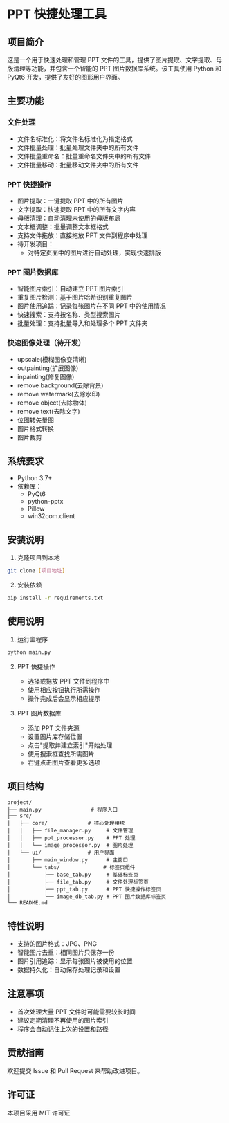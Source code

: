 # PPT 快捷处理工具

## 项目简介
这是一个用于快速处理和管理 PPT 文件的工具，提供了图片提取、文字提取、母版清理等功能，并包含一个智能的 PPT 图片数据库系统。该工具使用 Python 和 PyQt6 开发，提供了友好的图形用户界面。

## 主要功能

### 文件处理
- 文件名标准化：将文件名标准化为指定格式
- 文件批量处理：批量处理文件夹中的所有文件
- 文件批量重命名：批量重命名文件夹中的所有文件
- 文件批量移动：批量移动文件夹中的所有文件

### PPT 快捷操作
- 图片提取：一键提取 PPT 中的所有图片
- 文字提取：快速提取 PPT 中的所有文字内容
- 母版清理：自动清理未使用的母版布局
- 文本框调整：批量调整文本框格式
- 支持文件拖放：直接拖放 PPT 文件到程序中处理
- 待开发项目：
   - 对特定页面中的图片进行自动处理，实现快速排版

### PPT 图片数据库
- 智能图片索引：自动建立 PPT 图片索引
- 重复图片检测：基于图片哈希识别重复图片
- 图片使用追踪：记录每张图片在不同 PPT 中的使用情况
- 快速搜索：支持按名称、类型搜索图片
- 批量处理：支持批量导入和处理多个 PPT 文件夹

### 快速图像处理（待开发）
- upscale(模糊图像变清晰)
- outpainting(扩展图像)
- inpainting(修复图像)
- remove background(去除背景)
- remove watermark(去除水印)
- remove object(去除物体)
- remove text(去除文字)
- 位图转矢量图
- 图片格式转换
- 图片裁剪


## 系统要求
- Python 3.7+
- 依赖库：
  - PyQt6
  - python-pptx
  - Pillow
  - win32com.client

## 安装说明
1. 克隆项目到本地

```bash
git clone [项目地址]
```

2. 安装依赖

```bash
pip install -r requirements.txt
```

## 使用说明
1. 运行主程序

```bash
python main.py
```

2. PPT 快捷操作
   - 选择或拖放 PPT 文件到程序中
   - 使用相应按钮执行所需操作
   - 操作完成后会显示相应提示

3. PPT 图片数据库
   - 添加 PPT 文件夹源
   - 设置图片库存储位置
   - 点击"提取并建立索引"开始处理
   - 使用搜索框查找所需图片
   - 右键点击图片查看更多选项

## 项目结构
```
project/
├── main.py                # 程序入口
├── src/
│   ├── core/             # 核心处理模块
│   │   ├── file_manager.py     # 文件管理
│   │   ├── ppt_processor.py    # PPT 处理
│   │   └── image_processor.py  # 图片处理
│   └── ui/               # 用户界面
│       ├── main_window.py      # 主窗口
│       └── tabs/              # 标签页组件
│           ├── base_tab.py     # 基础标签页
│           ├── file_tab.py     # 文件处理标签页
│           ├── ppt_tab.py      # PPT 快捷操作标签页
│           └── image_db_tab.py # PPT 图片数据库标签页
└── README.md
```

## 特性说明
- 支持的图片格式：JPG、PNG
- 智能图片去重：相同图片只保存一份
- 图片引用追踪：显示每张图片被使用的位置
- 数据持久化：自动保存处理记录和设置

## 注意事项
- 首次处理大量 PPT 文件时可能需要较长时间
- 建议定期清理不再使用的图片索引
- 程序会自动记住上次的设置和路径

## 贡献指南
欢迎提交 Issue 和 Pull Request 来帮助改进项目。

## 许可证
本项目采用 MIT 许可证
